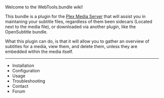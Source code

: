 Welcome to the WebTools.bundle wiki!

This bundle is a plugin for the [Plex Media Server](https://plex.tv/) that will assist you in maintaning your subtitle files, regardless of them been sidecars (Located next to the media file), or downloaded via another plugin, like the OpenSubtitle bundle.

What this plugin can do, is that it will allow you to gather an overview of subtitles for a media, view them, and delete them, unless they are embedded within the media itself.


***

* Installation
* Configuration
* Usage
* Troubleshooting
* Contact
* Forum

